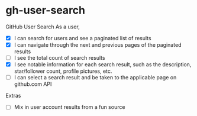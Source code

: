 # gh-user-search
GitHub User Search
As a user,
- [x] I can search for users and see a paginated list of results
- [x] I can navigate through the next and previous pages of the paginated results
- [ ] I see the total count of search results
- [x] I see notable information for each search result, such as the description, star/follower
count, profile pictures, etc.
- [ ] I can select a search result and be taken to the applicable page on github.com API

Extras
- [ ] Mix in user account results from a fun source

